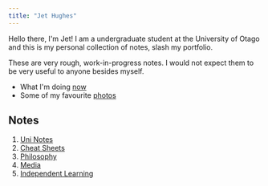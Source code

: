 ```yaml
---
title: "Jet Hughes"
---
```


Hello there, I'm Jet! I am a undergraduate student at the University of Otago and this is my personal collection of notes, slash my portfolio.

These are very rough, work-in-progress notes. I would not expect them to be very useful to anyone besides myself.

- What I'm doing [now](notes/now.md)
- Some of my favourite [photos](notes/photos.md)

## Notes
1) [Uni Notes](notes/uni-notes.md)
2) [Cheat Sheets](notes/cheat-sheets.md)
3) [Philosophy](notes/philosophy.md)
4) [Media](notes/media.md)
5) [Independent Learning](notes/independent-learning.md)

